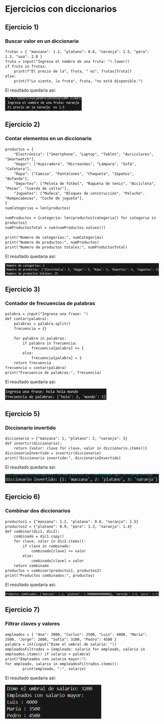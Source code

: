 # Ejercicios con diccionarios
## Ejercicio 1)
### Buscar valor en un diccionario
```
frutas = { "manzana": 1.2, "platano": 0.8, "naranja": 1.5, "pera": 1.3, "uva": 2.0 }
fruta = input("Ingresa el nombre de una fruta: ").lower()
if fruta in frutas: 
    print(f"El precio de la", fruta, " es", frutas[fruta]) 
else: 
    print(f"Lo siento, la fruta", fruta, "no está disponible.")
```
El resultado quedaria asi:

![Imagenes](./Imagenes/Diccionario1.png)

## Ejercicio 2)
### Contar elementos en un diccionario
```
productos = {
    "Electrónica": ["Smartphone", "Laptop", "Tablet", "Auriculares", "Smartwatch"],
    "Hogar": ["Aspiradora", "Microondas", "Lámpara", "Sofá", "Cafetera"],
    "Ropa": ["Camisa", "Pantalones", "Chaqueta", "Zapatos", "Bufanda"],
    "Deportes": ["Pelota de fútbol", "Raqueta de tenis", "Bicicleta", "Pesas", "Cuerda de saltar"],
    "Juguetes": ["Muñeca", "Bloques de construcción", "Peluche", "Rompecabezas", "Coche de juguete"],
}
numCategorias = len(productos)

numProductos = {categoria: len(productos[categoria]) for categoria in productos}
numProductosTotal = sum(numProductos.values())

print("Numero de categorias:", numCategorias)
print("Numero de productos:", numProductos)
print("Numero de productos totales:", numProductosTotal)
```
El resultado quedaria asi:

![Imagenes](./Imagenes/Diccionario2.png)

## Ejercicio 3) 
### Contador de frecuencias de palabras
```
palabra = input("Ingresa una frase: ")
def contar(palabra):
    palabras = palabra.split() 
    frecuencia = {}

    for palabra in palabras:
        if palabra in frecuencia:
            frecuencia[palabra] += 1
        else:
            frecuencia[palabra] = 1
    return frecuencia
frecuencia = contar(palabra)
print("Frecuencia de palabras:", frecuencia)
```
El resultado quedaria asi:

![Imagenes](/Imagenes/Diccionario3.png)

## Ejercicio 5) 
### Diccionario invertido
```
diccionario = {"manzana": 1, "platano": 2, "naranja": 3} 
def invertir(diccionario): 
    return {valor: clave for clave, valor in diccionario.items()} 
diccionarioInvertido = invertir(diccionario) 
print("Diccionario invertido:", diccionarioInvertido)
```
El resultado quedaria asi:

![Imagenes](./Imagenes/Diccionario5.png)

## Ejercicio 6) 
### Combinar dos diccionarios
```
productos1 = {"manzana": 1.2, "platano": 0.8, "naranja": 1.5}
productos2 = {"platano": 0.9, "pera": 1.3, "naranja": 1.4}
def combinar(dic1, dic2):
    combinado = dic1.copy()
    for clave, valor in dic2.items():
        if clave in combinado:
            combinado[clave] += valor
        else:
            combinado[clave] = valor
    return combinado
productos = combinar(productos1, productos2)
print("Productos combinados:", productos)
```
El resultado quedaria asi:

![Imagenes](./Imagenes/Diccionario6.png)

## Ejercicio 7) 
### Filtrar claves y valores
```
empleados = { "Ana": 3000, "Carlos": 2500, "Luis": 4000, "María": 3500, "Jorge": 2800, "Sofía": 3100, "Pedro": 4500 }
palabra = int(input("Dime el umbral de salario: "))
empleadosFiltrados = {empleado: salario for empleado, salario in empleados.items() if salario > palabra}
print("Empleados con salario mayor:")
for empleado, salario in empleadosFiltrados.items():
        print(empleado, ":", salario)
```
El resultado quedaria asi:

![Imagenes](./Imagenes/Diccionario7.png)